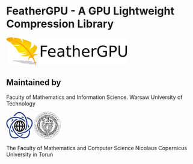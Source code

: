 # FeatherGPU - A GPU Lightweight Compression Library
<img src="doc/img/featherGPU.png" />

## Maintained by
Faculty of Mathematics and Information Science. Warsaw University of Technology

<img src="doc/img/pw-logo.png" width="70" height="70" /> <img src="doc/img/wut-logo.jpg" width="70" height="70" />

The Faculty of Mathematics and Computer Science Nicolaus Copernicus University in Toruń
